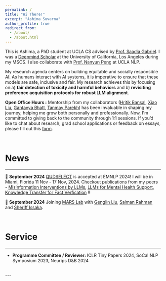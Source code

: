 ```yaml
---
permalink: /
title: "Hi There!"
excerpt: "Ashima Suvarna"
author_profile: true
redirect_from: 
  - /about/
  - /about.html
---
```


This is Ashima, a PhD student at UCLA CS advised by [Prof. Saadia Gabriel](https://saadia-gabriel.github.io/). I was a [Deepmind Scholar](https://deepmind.google/about/education/) at the University of California, Los Angeles during my MSCS. I also collaborate with [Prof. Nanyun Peng](https://vnpeng.net/) at UCLA NLP. 

My research agenda centers on building equitable and socially responsible AI. As humans interact with AI systems, it is imperative to ensure that these models are safe, inclusive and fair. My research achieves this by focusing on a) **fair detection of toxicity and harmful behaviors** and b) **revisiting preference acquisition protocols for robust LLM alignment**. 

**Open Office Hours :** Mentorship from my collaborators ([Hritik Bansal](https://sites.google.com/view/hbansal), [Xiao Liu](https://xxxiaol.github.io/), [Gantavya Bhatt](https://sites.google.com/view/gbhatt/), [Tanmay Parekh](https://tanmayparekh.github.io/)) has been invaluable in shaping my journey, helping me grow both personally and professionally. Now, I'm committed to giving back to the community through 1:1 sessions. If you’d like to chat about research, grad school applications or feedback on essays, please fill out this [form](https://forms.gle/RqpiK85fBZAQ6U4YA).
 
<br/>


News
======
---
🍄 **September 2024** [QUDSELECT](https://arxiv.org/abs/2408.01046) is accepted at EMNLP 2024! I will be in Miami, Florida 11 Nov - 17 Nov, 2024. Checkout publications from my peers - [Misinformation Interventions by LLMs](https://mit-genai.pubpub.org/pub/cnks7gwl/release/1?readingCollection=bc5ea8fc), [LLMs for Mental Health Support](https://arxiv.org/abs/2405.12021), [Knowledge Transfer for Fact Verfication](https://arxiv.org/abs/2407.00369) !!

🍄 **September 2024** Joining [MARS Lab](https://saadiagabriel.com/mars_lab.html) with [Genglin Liu](https://genglinliu.github.io/cv/), [Salman Rahman](https://www.linkedin.com/in/salman-rahman-853436166/) and [Sheriff Issaka](https://sheriffissaka.com/). 

<br/>

Service
======
---

- **Programme Committee / Reviewer:** ICLR Tiny Papers 2024, SoCal NLP Symposium 2023, Neurips D&B 2024 <br/>

<br/>
---


 
